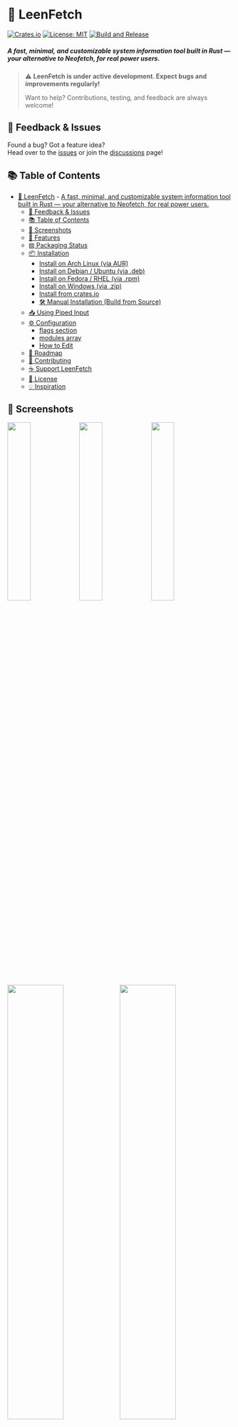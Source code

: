 # 🧠 LeenFetch

[![Crates.io](https://img.shields.io/crates/v/leenfetch)](https://crates.io/crates/leenfetch)
[![License: MIT](https://img.shields.io/badge/License-MIT-blue.svg)](LICENSE)
[![Build and Release](https://github.com/drunkleen/leenfetch/actions/workflows/release.yml/badge.svg)](https://github.com/drunkleen/leenfetch/actions/workflows/release.yml)



<!-- > 🌐 Available in: [English](#) | [فارسی](./readme/README-fa.md) | [Русский](./readme/README-ru.md) | [中文](./readme/README-zh.md)
**** -->


##### A fast, minimal, and customizable system information tool built in Rust — your alternative to Neofetch, for real power users.


> ⚠️ **LeenFetch is under active development. Expect bugs and improvements regularly!**
>
> Want to help? Contributions, testing, and feedback are always welcome!



## 💬 Feedback & Issues

Found a bug? Got a feature idea?  
Head over to the [issues](https://github.com/drunkleen/leenfetch/issues) or join the [discussions](https://github.com/drunkleen/leenfetch/discussions) page!


## 📚 Table of Contents

- [🧠 LeenFetch](#-leenfetch)
        - [A fast, minimal, and customizable system information tool built in Rust — your alternative to Neofetch, for real power users.](#a-fast-minimal-and-customizable-system-information-tool-built-in-rust--your-alternative-to-neofetch-for-real-power-users)
  - [💬 Feedback \& Issues](#-feedback--issues)
  - [📚 Table of Contents](#-table-of-contents)
  - [📸 Screenshots](#-screenshots)
  - [🚀 Features](#-features)
  - [▨ Packaging Status](#-packaging-status)
  - [📦 Installation](#-installation)
    - [Install on Arch Linux (via AUR)](#install-on-arch-linux-via-aur)
    - [Install on Debian / Ubuntu (via .deb)](#install-on-debian--ubuntu-via-deb)
    - [Install on Fedora / RHEL (via .rpm)](#install-on-fedora--rhel-via-rpm)
    - [Install on Windows (via .zip)](#install-on-windows-via-zip)
    - [Install from crates.io](#install-from-cratesio)
    - [🛠️ Manual Installation (Build from Source)](#️-manual-installation-build-from-source)
  - [📥 Using Piped Input](#-using-piped-input)
  - [⚙️ Configuration](#️-configuration)
    - [flags section](#flags-section)
    - [modules array](#modules-array)
    - [How to Edit](#how-to-edit)
  - [🎯 Roadmap](#-roadmap)
  - [🤝 Contributing](#-contributing)
  - [☕ Support LeenFetch](#-support-leenfetch)
  - [📄 License](#-license)
  - [💡 Inspiration](#-inspiration)


## 📸 Screenshots

<img src="./assets/TokyoNight.png" width="32%" /><img src="./assets/SandStorm.png" width="32%" /><img src="./assets/Aura.png" width="32%" />

<img src="./assets/debian.jpg" width="50%" /><img src="./assets/windows.jpg" width="50%" />
<!-- <img src="./assets/ubuntu.jpg" width="50%" /><img src="./assets/windows10.jpg" width="50%" /> -->
<img src="./assets/cowsay.jpg" width="50%" /><img src="./assets/custom.jpg" width="50%" />


## 🚀 Features

- ⚡ Blazing fast startup thanks to Rust
- 🎨 Customizable output layout with colorized terminal output
- 🧩 Modular design — enable or disable components via config
- 💾 Smart defaults but easily extendable
- 📦 Detects installed packages, shell, GPU, DE/WM, and more
- 🖼️ Custom ASCII art support and override via config
- 🎨 Supports theme-based color profiles (`ascii_colors=distro`, etc.)
- 🔌 Single JSONC config: `~/.config/leenfetch/config.jsonc`
- 🧵 Accepts piped ASCII input — use `fortune | cowsay | leenfetch` for dynamic text logos


## ▨ Packaging Status

[![Repository status](https://repology.org/badge/vertical-allrepos/leenfetch.svg)](https://repology.org/project/leenfetch/versions)


## 📦 Installation


### Install on Arch Linux (via AUR)

If you're on Arch Linux or an Arch-based distribution (like Manjaro), you can install LeenFetch from the AUR using an AUR helper like [`yay`](https://github.com/Jguer/yay):

```bash
yay -S leenfetch
```
or

```bash
git clone https://aur.archlinux.org/leenfetch.git
cd leenfetch
makepkg -si
```



### Install on Debian / Ubuntu (via .deb)

If you're on Debian, Ubuntu, or a Debian-based distribution, you can download and install the `.deb` package from the [GitHub Releases](https://github.com/drunkleen/leenfetch/releases):

- AMD64 (x86_64)
```bash
wget https://github.com/drunkleen/leenfetch/releases/download/v0.2.1/leenfetch-v0.2.1-debian-x86_64.deb
sudo dpkg -i leenfetch-*.deb
```


- AArch64 (ARM64)
```bash
wget https://github.com/drunkleen/leenfetch/releases/download/v0.2.1/leenfetch-v0.2.1-debian-aarch64.deb
sudo dpkg -i leenfetch-*.deb
```

---

### Install on Fedora / RHEL (via .rpm)

If you're using Fedora, RHEL, or another RPM-based distro, you can install LeenFetch using the `.rpm` file from [GitHub Releases](https://github.com/drunkleen/leenfetch/releases):

- AMD64 (x86_64)
```bash
wget https://github.com/drunkleen/leenfetch/releases/download/v0.2.1/leenfetch-v0.2.1-REHL-x86_64.rpm
sudo rpm -i leenfetch-*.rpm
```

---

### Install on Windows (via .zip)

If you're on Windows, download the latest `.zip` from the [GitHub Releases](https://github.com/drunkleen/leenfetch/releases):

powershell:

- AMD64 (x86_64)
```powershell
Invoke-WebRequest -Uri "https://github.com/drunkleen/leenfetch/releases/download/v0.2.1/leenfetch-v0.2.1-windows-x86_64.zip" -OutFile "leenfetch-win.zip"
Expand-Archive .\leenfetch-win.zip -DestinationPath .

.\leenfetch-v0.2.1-windows-x86_64.exe
```

> Make sure you're in the same directory as `leenfetch.exe` when running the command.

---

### Install from crates.io

Make sure you have [Rust & Cargo](https://rustup.rs/) installed:

```bash
cargo install leenfetch
````

After that, just run:

```bash
leenfetch
```

If you hit issues with `PATH`, try adding `~/.cargo/bin` to your shell:

```bash
export PATH="$HOME/.cargo/bin:$PATH"
```

---

### 🛠️ Manual Installation (Build from Source)

```bash
git clone https://github.com/drunkleen/leenfetch.git
cd leenfetch
cargo build --release
```

Add to PATH:

```bash
cp target/release/leenfetch ~/.local/bin/
```

Then run:

```bash
leenfetch
```

---

## 📥 Using Piped Input

LeenFetch can accept piped input to use as the ASCII logo.

This allows you to create dynamic, fun logos on the fly using other command-line tools.

**Examples:**

```bash
echo "Rustacean" | leenfetch
```

```bash
fortune | cowsay | leenfetch
```

LeenFetch will detect piped input via `stdin` and render the ASCII art above your system information.

If no piped input is provided, it will fall back to your configured or auto-detected ASCII art.


---

## ⚙️ Configuration

On first run, LeenFetch writes a single `config.jsonc` file to your configuration directory:

```bash
# Linux
~/.config/leenfetch/config.jsonc

# Windows
C:\Users\<username>\AppData\Roaming\leenfetch\config.jsonc
```

The file uses JSON with comments (JSONC), so you can keep inline explanations next to your settings. It combines the previous trio of files into a single document with clear sections:

- `flags` — Controls display and formatting options for each block.
- `modules` *(alias `layout`)* — Controls the order, headings, and custom rows in the output.
- *(optional)* `logo` — Override ASCII art source, colors, and padding.

### flags section

The `flags` object lets you fine-tune how each block of information is displayed. Pick ASCII art, choose units, and decide how detailed each line should be. Notable options include `distro_display` for OS formatting, `package_managers` for package summaries, `uptime_shorthand` and `os_age_shorthand` for duration formatting, plus boolean switches for CPU details, shell paths, and refresh rates.

> If input is piped into `leenfetch`, the ASCII logo from `ascii_distro` or `custom_ascii_path` is ignored and the piped content is used instead.

```jsonc
{
  "flags": {
    // Select which distribution's ASCII art to display at the top.
    "ascii_distro": "auto",
    // How to show battery info: "off", "bar", "infobar", or "barinfo".
    "battery_display": "barinfo",
    // Include shell version in the output.
    "shell_version": true
  }
}
```

### logo section (optional)

Use the `logo` object to point to custom ASCII art, tweak padding, or override colors. When `source` is set, it behaves like `custom_ascii_path`. Padding adds blank lines or spaces around the art.

```jsonc
{
  "logo": {
    "type": "file",
    "source": "~/.config/leenfetch/branding/about.txt",
    "padding": { "top": 2, "right": 6 }
  }
}
```

### modules array

The `modules` array controls the rendering order. Entries can be a literal string (use `"break"` for a blank line) or an object describing a module. Objects accept a `type` (matching LeenFetch modules such as `titles`, `distro`, `os_age`, `uptime`, etc.) and optional properties like `key` for the label or `format` for custom text.

```jsonc
{
  "modules": [
    "break",
    { "type": "custom", "format": "== System ==" },
    { "type": "titles", "key": "User" },
    { "type": "distro", "key": "Distro" },
    { "type": "cpu", "key": "CPU" },
    { "type": "memory", "key": "Memory" },
    { "type": "colors", "key": "" }
  ]
}
```

Rearrange, duplicate, or remove entries to customize your output. Insert `"break"` wherever you want an empty spacer line.

---

### How to Edit

- Open `config.jsonc` in your favorite text editor.
- Read the inline comments for a full explanation of every option.
- Change values as you like, save, and re-run `leenfetch` to see your changes.

For advanced details, see the comments in `config.jsonc` or check the [wiki](https://github.com/drunkleen/leenfetch/wiki) (if available).

## 🎯 Roadmap

| Feature                     | Status        |
| --------------------------- | ------------- |
| Base module system          | ✅ Done       |
| Config file loader          | ✅ Done       |
| Custom layout tags          | ✅ Done       |
| GPU/CPU/Mem/DE/WM detection | ✅ Done       |
| Linux support               | ✅ Done       |
| Windows support             | ✅ Done       |
| CLI override options        | 🔁 Basic      |
| ASCII art & theming         | 🔁 Basic      |
| Multi-Threading             | 🔄 Planned    |
| macOS support               | 🔄 Planned    |
| OpenBSD support             | 🔄 Planned    |
| Plugin/module system        | ❓ Maybe      |
| Fetch info over SSH         | ❓ Maybe      |

---

## 🤝 Contributing

1. Fork the repo
2. Create your branch (`git checkout -b feature/my-feature`)
3. Commit your changes (`git commit -m 'feat: add my feature'`)
4. Push to the branch (`git push origin feature/my-feature`)
5. Create a Pull Request

We welcome clean PRs and documented modules! ✨

---

## ☕ Support LeenFetch

If you have found LeenFetch valuable and would like to contribute to its ongoing development, your support is greatly
appreciated. You can show your appreciation by making a donation
through [PayPal](https://www.paypal.com/paypalme/RDarvishifar) or any of the following cryptocurrency networks:

- **Bitcoin (BTC):** `bc1qsmvxpn79g6wkel3w67k37r9nvzm5jnggeltxl6`
- **ETH/BNB/MATIC (ERC20, BEP20):** `0x8613aD01910d17Bc922D95cf16Dc233B92cd32d6`
- **USDT/TRON (TRC20):** `TGNru3vuDfPh5zBJ31DKzcVVvFgfMK9J48`
- **Dogecoin (DOGE):** `D8U25FjxdxdQ7pEH37cMSw8HXBdY1qZ7n3`

Your generous contribution ensures the continued improvement and maintenance of LeenFetch. ❤️

Thank you for supporting the project! 🙏

---

## 📄 License

[MIT](./LICENSE) License © [DrunkLeen](https://github.com/drunkleen)

---

## 💡 Inspiration

* [Neofetch](https://github.com/dylanaraps/neofetch)
* [Fastfetch](https://github.com/fastfetch-cli/fastfetch)
* [Rust](https://www.rust-lang.org/) — the foundation of LeenFetch
